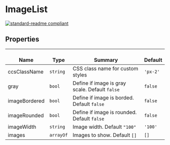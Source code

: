 # ImageList
  [![standard-readme compliant](https://img.shields.io/badge/standard--readme-OK-green.svg?style=flat-square)](https://github.com/RichardLitt/standard-readme)
  

  ## Properties
  | </br>Name | </br>Type | </br>Summary | </br>Default | 
| ---- | ---- | ---- | ---- |
| ccsClassName | `string` | CSS class name for custom styles | `'px-2'` |
| gray | `bool` | Define if image is gray scale. Default `false` | `false` |
| imageBordered | `bool` | Define if image is borded. Default `false` | `false` |
| imageRounded | `bool` | Define if image is rounded. Default `false` | `false` |
| imageWidth | `string` | Image width. Default `"100"` | `'100'` |
| images | `arrayOf` | Images to show. Default `[]` | `[]` |